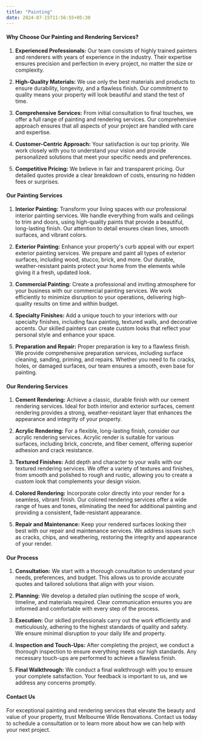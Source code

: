 ```yaml
---
title: "Painting"
date: 2024-07-15T11:56:55+05:30
---
```


#### Why Choose Our Painting and Rendering Services?

1. **Experienced Professionals:** Our team consists of highly trained painters and renderers with years of experience in the industry. Their expertise ensures precision and perfection in every project, no matter the size or complexity.

2. **High-Quality Materials:** We use only the best materials and products to ensure durability, longevity, and a flawless finish. Our commitment to quality means your property will look beautiful and stand the test of time.

3. **Comprehensive Services:** From initial consultation to final touches, we offer a full range of painting and rendering services. Our comprehensive approach ensures that all aspects of your project are handled with care and expertise.

4. **Customer-Centric Approach:** Your satisfaction is our top priority. We work closely with you to understand your vision and provide personalized solutions that meet your specific needs and preferences.

5. **Competitive Pricing:** We believe in fair and transparent pricing. Our detailed quotes provide a clear breakdown of costs, ensuring no hidden fees or surprises.

#### Our Painting Services

1. **Interior Painting:** Transform your living spaces with our professional interior painting services. We handle everything from walls and ceilings to trim and doors, using high-quality paints that provide a beautiful, long-lasting finish. Our attention to detail ensures clean lines, smooth surfaces, and vibrant colors.

2. **Exterior Painting:** Enhance your property's curb appeal with our expert exterior painting services. We prepare and paint all types of exterior surfaces, including wood, stucco, brick, and more. Our durable, weather-resistant paints protect your home from the elements while giving it a fresh, updated look.

3. **Commercial Painting:** Create a professional and inviting atmosphere for your business with our commercial painting services. We work efficiently to minimize disruption to your operations, delivering high-quality results on time and within budget.

4. **Specialty Finishes:** Add a unique touch to your interiors with our specialty finishes, including faux painting, textured walls, and decorative accents. Our skilled painters can create custom looks that reflect your personal style and enhance your space.

5. **Preparation and Repair:** Proper preparation is key to a flawless finish. We provide comprehensive preparation services, including surface cleaning, sanding, priming, and repairs. Whether you need to fix cracks, holes, or damaged surfaces, our team ensures a smooth, even base for painting.

#### Our Rendering Services

1. **Cement Rendering:** Achieve a classic, durable finish with our cement rendering services. Ideal for both interior and exterior surfaces, cement rendering provides a strong, weather-resistant layer that enhances the appearance and integrity of your property.

2. **Acrylic Rendering:** For a flexible, long-lasting finish, consider our acrylic rendering services. Acrylic render is suitable for various surfaces, including brick, concrete, and fiber cement, offering superior adhesion and crack resistance.

3. **Textured Finishes:** Add depth and character to your walls with our textured rendering services. We offer a variety of textures and finishes, from smooth and polished to rough and rustic, allowing you to create a custom look that complements your design vision.

4. **Colored Rendering:** Incorporate color directly into your render for a seamless, vibrant finish. Our colored rendering services offer a wide range of hues and tones, eliminating the need for additional painting and providing a consistent, fade-resistant appearance.

5. **Repair and Maintenance:** Keep your rendered surfaces looking their best with our repair and maintenance services. We address issues such as cracks, chips, and weathering, restoring the integrity and appearance of your render.

#### Our Process

1. **Consultation:** We start with a thorough consultation to understand your needs, preferences, and budget. This allows us to provide accurate quotes and tailored solutions that align with your vision.

2. **Planning:** We develop a detailed plan outlining the scope of work, timeline, and materials required. Clear communication ensures you are informed and comfortable with every step of the process.

3. **Execution:** Our skilled professionals carry out the work efficiently and meticulously, adhering to the highest standards of quality and safety. We ensure minimal disruption to your daily life and property.

4. **Inspection and Touch-Ups:** After completing the project, we conduct a thorough inspection to ensure everything meets our high standards. Any necessary touch-ups are performed to achieve a flawless finish.

5. **Final Walkthrough:** We conduct a final walkthrough with you to ensure your complete satisfaction. Your feedback is important to us, and we address any concerns promptly.

#### Contact Us

For exceptional painting and rendering services that elevate the beauty and value of your property, trust Melbourne Wide Renovations. Contact us today to schedule a consultation or to learn more about how we can help with your next project.
